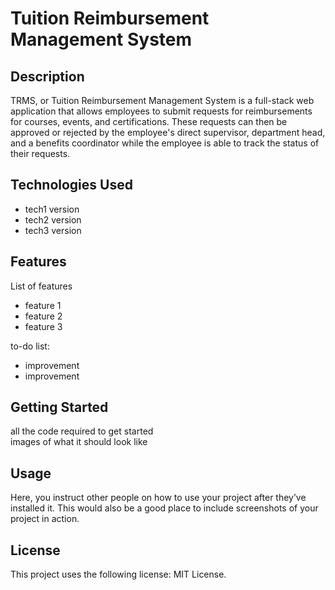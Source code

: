 # Tuition Reimbursement Management System

## Description

TRMS, or Tuition Reimbursement Management System is a full-stack web application that allows employees to submit requests for reimbursements for courses, events, and certifications. These requests can then be approved or rejected by the employee's direct supervisor, department head, and a benefits coordinator while the employee is able to track the status of their requests.

## Technologies Used

* tech1 version
* tech2 version
* tech3 version

## Features

List of features

* feature 1
* feature 2
* feature 3

to-do list:

* improvement
* improvement

## Getting Started

all the code required to get started   
images of what it should look like

## Usage

Here, you instruct other people on how to use your project after they’ve installed it. This would also be a good place to include screenshots of your project in action.

## License

This project uses the following license: MIT License.


